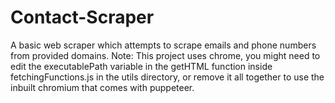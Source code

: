 # Contact-Scraper

A basic web scraper which attempts to scrape emails and phone numbers from provided domains. Note: This project uses chrome, you might need to edit the executablePath variable in the getHTML function inside fetchingFunctions.js in the utils directory, or remove it all together to use the inbuilt chromium that comes with puppeteer.
